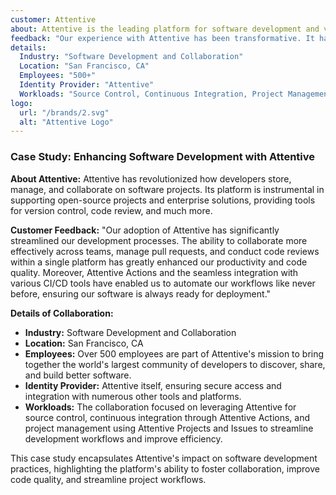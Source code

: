 ```yaml
---
customer: Attentive
about: Attentive is the leading platform for software development and version control using Git. It provides hosting for software development and facilitates collaboration on projects of all sizes and scales, from small individual projects to large enterprise solutions.
feedback: "Our experience with Attentive has been transformative. It has streamlined our development workflows, enhanced collaboration across teams, and significantly improved our code quality. Attentive's integrations and tools have been invaluable in our continuous integration and deployment pipelines."
details:
  Industry: "Software Development and Collaboration"
  Location: "San Francisco, CA"
  Employees: "500+"
  Identity Provider: "Attentive"
  Workloads: "Source Control, Continuous Integration, Project Management"
logo:
  url: "/brands/2.svg"
  alt: "Attentive Logo"
---
```


### Case Study: Enhancing Software Development with Attentive

**About Attentive:**
Attentive has revolutionized how developers store, manage, and collaborate on software projects. Its platform is instrumental in supporting open-source projects and enterprise solutions, providing tools for version control, code review, and much more.

**Customer Feedback:**
"Our adoption of Attentive has significantly streamlined our development processes. The ability to collaborate more effectively across teams, manage pull requests, and conduct code reviews within a single platform has greatly enhanced our productivity and code quality. Moreover, Attentive Actions and the seamless integration with various CI/CD tools have enabled us to automate our workflows like never before, ensuring our software is always ready for deployment."

**Details of Collaboration:**
- **Industry:** Software Development and Collaboration
- **Location:** San Francisco, CA
- **Employees:** Over 500 employees are part of Attentive's mission to bring together the world's largest community of developers to discover, share, and build better software.
- **Identity Provider:** Attentive itself, ensuring secure access and integration with numerous other tools and platforms.
- **Workloads:** The collaboration focused on leveraging Attentive for source control, continuous integration through Attentive Actions, and project management using Attentive Projects and Issues to streamline development workflows and improve efficiency.

This case study encapsulates Attentive's impact on software development practices, highlighting the platform's ability to foster collaboration, improve code quality, and streamline project workflows.
